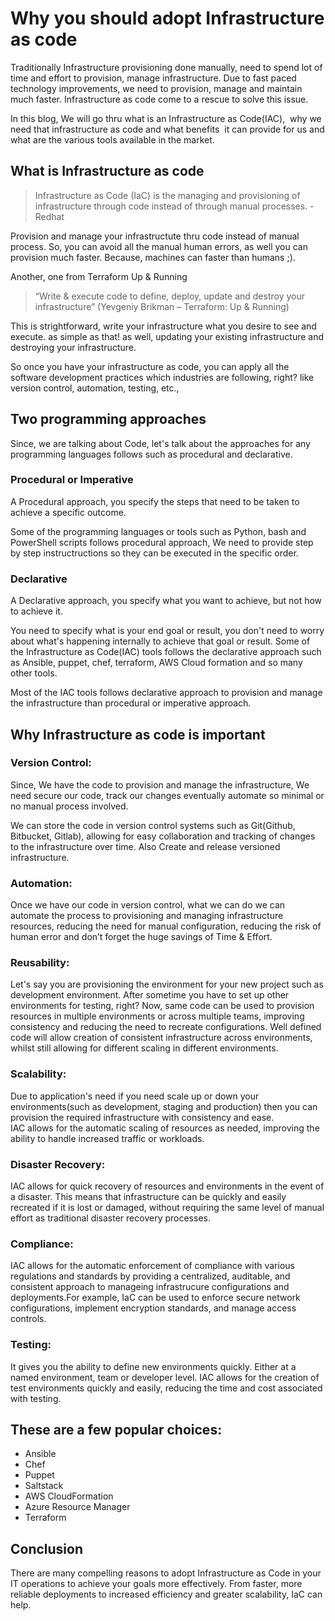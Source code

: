 # Why you should adopt  Infrastructure as code
Traditionally Infrastructure provisioning done manually, need to spend lot of time and effort to provision, manage infrastructure. Due to fast paced technology improvements, we need to provision, manage and maintain much faster. Infrastructure as code come to a rescue to solve this issue. 

In this blog, We will go thru what is an Infrastructure as Code(IAC),  why we need that infrastructure as code and what benefits  it can provide for us and what are the various tools available in the market.

## What is Infrastructure as code

> Infrastructure as Code (IaC) is the managing and provisioning of infrastructure through code instead of through manual processes. - Redhat

Provision and manage your infrastructute thru code instead of manual process. So, you can avoid all the manual human errors, as well you can provision much faster. Because, machines can faster than humans ;). 

Another, one from Terraform Up & Running 
> “Write & execute code to define, deploy, update and destroy your infrastructure” (Yevgeniy Brikman – Terraform: Up & Running)

This is strightforward, write your infrastructure what you desire to see and execute. as simple as that! 
as well, updating your existing infrastructure and destroying your infrastructure. 

So once you have your infrastructure as code, you can apply all the software development practices which industries are following, right? like version control, automation, testing, etc.,
## Two programming approaches
Since, we are talking about Code, let's talk about the approaches for any programming languages follows such as procedural and declarative. 
### Procedural or Imperative
A Procedural approach, you specify the steps that need to be taken to achieve a specific outcome.

Some of the programming languages or tools such as Python, bash and PowerShell scripts follows procedural approach, We need to provide step by step instructructions so they can be executed in the specific order. 

### Declarative
A Declarative approach, you specify what you want to achieve, but not how to achieve it. 

You need to specify what is your end goal or result, you don't need to worry about what's happening internally to achieve that goal or result. Some of the Infrastructure as Code(IAC) tools follows the declarative approach such as Ansible, puppet, chef, terraform, AWS Cloud formation and so many other tools. 

Most of the IAC tools follows declarative approach to provision and manage the infrastructure than procedural or imperative approach.

## Why Infrastructure as code is important

### **Version Control:**
Since, We have the code to provision and manage the infrastructure, We need secure our code, track our changes eventually automate so minimal or no manual process involved. 

We can store the code in version control systems such as Git(Github, Bitbucket, Gitlab), allowing for easy collaboration and tracking of changes to the infrastructure over time. Also Create and release versioned infrastructure.

### **Automation:** 

Once we have our code in version control, what we can do we can automate the process to provisioning and managing infrastructure resources, reducing the need for manual configuration, reducing the risk of human error and don’t forget the huge savings of Time & Effort.

### **Reusability:** 

Let's say you are provisioning the environment for your new project such as development environment. After sometime you have to set up other environments for testing, right? Now, same code can be used to provision resources in multiple environments or across multiple teams, improving consistency and reducing the need to recreate configurations. Well defined code will allow creation of consistent infrastructure across environments, whilst still allowing for different scaling in different environments.

### **Scalability:** 

Due to application's need if you need scale up or down your environments(such as development, staging and production) then you can provision the required infrastructure with consistency and ease.  
IAC allows for the automatic scaling of resources as needed, improving the ability to handle increased traffic or workloads.

### **Disaster Recovery:** 

IAC allows for quick recovery of resources and environments in the event of a disaster. This means that infrastructure can be quickly and easily recreated if it is lost or damaged, without requiring the same level of manual effort as traditional disaster recovery processes. 

### **Compliance:** 

IAC allows for the automatic enforcement of compliance with various regulations and standards by providing a centralized, auditable, and consistent approach to manageing infrastrucure configurations and deployments.For example, IaC can be used to enforce secure network configurations, implement encryption standards, and manage access controls. 

### **Testing:** 

It gives you the ability to define new environments quickly. Either at a named environment, team or developer level. IAC allows for the creation of test environments quickly and easily, reducing the time and cost associated with testing. 

## These are a few popular choices:
- Ansible
- Chef
- Puppet
- Saltstack
- AWS CloudFormation
- Azure Resource Manager
- Terraform 

## Conclusion
There are many compelling reasons to adopt Infrastructure as Code in your IT operations to achieve your goals more effectively. From faster, more reliable deployments to increased efficiency and greater scalability, IaC can help.

